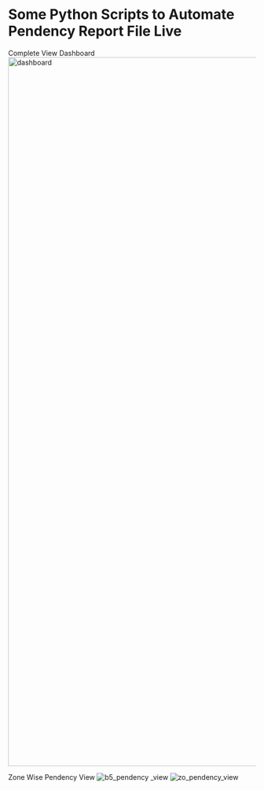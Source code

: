 # Some Python Scripts to Automate Pendency Report File Live

Complete View Dashboard
<img width="1440" alt="dashboard" src="https://github.com/mrrobot620/pendency_automation/assets/89240367/7a736705-3c1e-4263-b5ec-0c7a3a19c485">

Zone Wise Pendency View
![b5_pendency _view](https://github.com/mrrobot620/pendency_automation/assets/89240367/36dc149c-872c-4f4e-a5a9-5a1dbb7b8e7e)
![zo_pendency_view](https://github.com/mrrobot620/pendency_automation/assets/89240367/544b0aea-0054-4590-89d6-2b6d5155d660)
